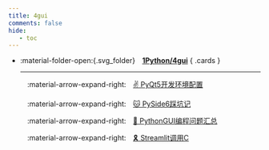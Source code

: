 ```yaml
---
title: 4gui
comments: false
hide:
   - toc
---
```


<div class="grid cards index-info" markdown>

-   :material-folder-open:{.svg_folder}&emsp;__[1Python/4gui](./index.md)__
{ .cards }

	---

	&emsp;:material-arrow-expand-right:&emsp;[✌️ PyQt5开发环境配置](./A.md)

	&emsp;:material-arrow-expand-right:&emsp;[🐱 PySide6踩坑记](./B.md)

	&emsp;:material-arrow-expand-right:&emsp;[🥭 PythonGUI编程问题汇总](./C.md)

	&emsp;:material-arrow-expand-right:&emsp;[🎗️ Streamlit调用C](./D.md)

</div>